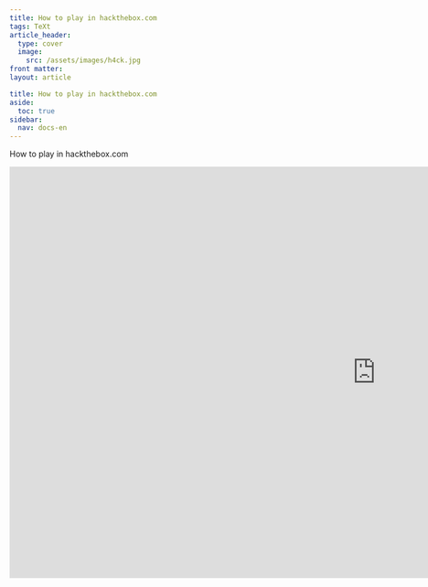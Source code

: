 ```yaml
---
title: How to play in hackthebox.com
tags: TeXt
article_header:
  type: cover
  image:
    src: /assets/images/h4ck.jpg
front matter:
layout: article

title: How to play in hackthebox.com
aside:
  toc: true
sidebar:
  nav: docs-en
---
```


How to play in hackthebox.com
<!--more-->

<iframe width="1280" height="720" src="https://www.youtube.com/embed/BEpRJ_S-LnU?si=oK6DXmA6wDYQ32lz" title="YouTube video player" frameborder="0" allow="accelerometer; autoplay; clipboard-write; encrypted-media; gyroscope; picture-in-picture; web-share" referrerpolicy="strict-origin-when-cross-origin" allowfullscreen></iframe>
